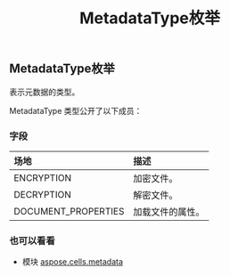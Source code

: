 ﻿---
title: MetadataType枚举
second_title: Aspose.Cells for Python via .NET API 参考资料
description:
type: docs
weight: 30
url: /zh/python-net/aspose.cells.metadata/metadatatype/
is_root: false
---
##  MetadataType枚举
表示元数据的类型。



MetadataType 类型公开了以下成员：

### 字段
|场地|描述|
| :- | :- |
| ENCRYPTION |加密文件。|
| DECRYPTION |解密文件。|
| DOCUMENT_PROPERTIES |加载文件的属性。|



### 也可以看看
* 模块 [aspose.cells.metadata](..)
